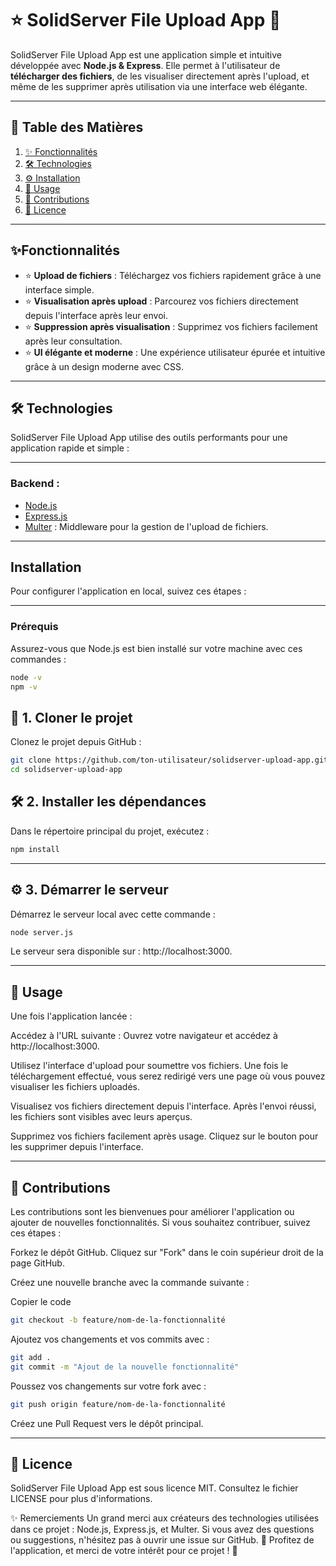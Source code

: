 # ⭐ **SolidServer File Upload App 💾**

SolidServer File Upload App est une application simple et intuitive développée avec **Node.js & Express**. Elle permet à l'utilisateur de **télécharger des fichiers**, de les visualiser directement après l'upload, et même de les supprimer après utilisation via une interface web élégante.

---

## 📜 **Table des Matières**

1. [✨ Fonctionnalités](#fonctionnalités)  
2. [🛠️ Technologies](#technologies)  
3. [⚙️ Installation](#installation)  
4. [🚀 Usage](#usage)  
5. [🤝 Contributions](#contributions)  
6. [📜 Licence](#licence)  

---

## **✨Fonctionnalités**

- ⭐ **Upload de fichiers** : Téléchargez vos fichiers rapidement grâce à une interface simple.  
- ⭐ **Visualisation après upload** : Parcourez vos fichiers directement depuis l'interface après leur envoi.  
- ⭐ **Suppression après visualisation** : Supprimez vos fichiers facilement après leur consultation.  
- ⭐ **UI élégante et moderne** : Une expérience utilisateur épurée et intuitive grâce à un design moderne avec CSS.

---

## **🛠️ Technologies**

SolidServer File Upload App utilise des outils performants pour une application rapide et simple :

---

### **Backend** :
- [Node.js](https://nodejs.org/)  
- [Express.js](https://expressjs.com/)  
- [Multer](https://github.com/expressjs/multer) : Middleware pour la gestion de l'upload de fichiers.

---

## **Installation**

Pour configurer l'application en local, suivez ces étapes :

---

### **Prérequis**

Assurez-vous que Node.js est bien installé sur votre machine avec ces commandes :

```bash
node -v
npm -v
 ```
## **🚀 1. Cloner le projet**
Clonez le projet depuis GitHub :

 ```bash
git clone https://github.com/ton-utilisateur/solidserver-upload-app.git
cd solidserver-upload-app
 ```
## **🛠️ 2. Installer les dépendances**
Dans le répertoire principal du projet, exécutez :

 ```bash
npm install
 ```

---

## **⚙️ 3. Démarrer le serveur**
Démarrez le serveur local avec cette commande :

 ```bash
node server.js
 ```
Le serveur sera disponible sur : http://localhost:3000.

---

## **🚀 Usage**
Une fois l'application lancée :

Accédez à l'URL suivante :
Ouvrez votre navigateur et accédez à http://localhost:3000.

Utilisez l'interface d'upload pour soumettre vos fichiers.
Une fois le téléchargement effectué, vous serez redirigé vers une page où vous pouvez visualiser les fichiers uploadés.

Visualisez vos fichiers directement depuis l'interface.
Après l'envoi réussi, les fichiers sont visibles avec leurs aperçus.

Supprimez vos fichiers facilement après usage.
Cliquez sur le bouton pour les supprimer depuis l'interface.

---

## **🤝 Contributions**
Les contributions sont les bienvenues pour améliorer l'application ou ajouter de nouvelles fonctionnalités. Si vous souhaitez contribuer, suivez ces étapes :

Forkez le dépôt GitHub.
Cliquez sur "Fork" dans le coin supérieur droit de la page GitHub.

Créez une nouvelle branche avec la commande suivante :

Copier le code
```bash
git checkout -b feature/nom-de-la-fonctionnalité
```
Ajoutez vos changements et vos commits avec :

```bash
git add .
git commit -m "Ajout de la nouvelle fonctionnalité"
```
Poussez vos changements sur votre fork avec :

```bash
git push origin feature/nom-de-la-fonctionnalité
```
Créez une Pull Request vers le dépôt principal.

---

## **📜 Licence**
SolidServer File Upload App est sous licence MIT. Consultez le fichier LICENSE pour plus d'informations.

✨ Remerciements
Un grand merci aux créateurs des technologies utilisées dans ce projet : Node.js, Express.js, et Multer.
Si vous avez des questions ou suggestions, n'hésitez pas à ouvrir une issue sur GitHub.
🎉 Profitez de l'application, et merci de votre intérêt pour ce projet ! 🚀
